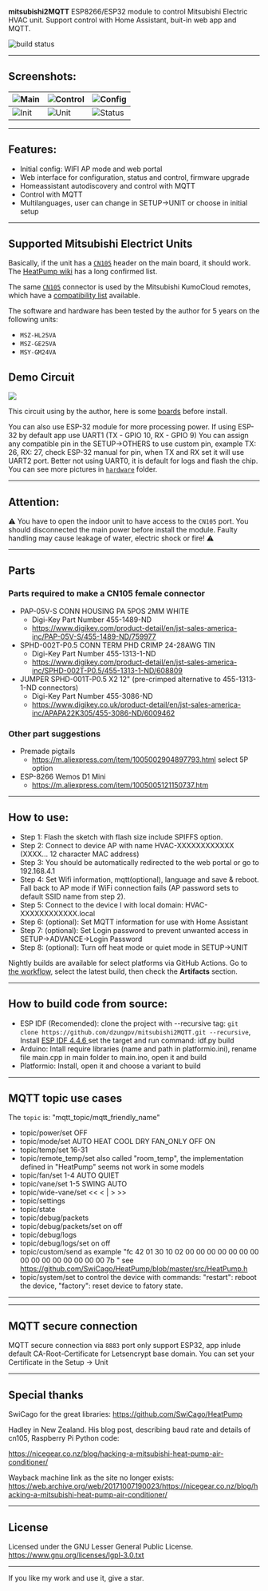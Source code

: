 **mitsubishi2MQTT**
ESP8266/ESP32 module to control Mitsubishi Electric HVAC unit. Support control with Home Assistant, buit-in web app and MQTT.

![build status](https://github.com/dzungpv/mitsubishi2MQTT/actions/workflows/build.yml/badge.svg)

***

## Screenshots:
| ![Main](https://github.com/dzungpv/mitsubishi2MQTT/blob/master/images/ha_ui_climate.jpeg) | ![Control](https://github.com/dzungpv/mitsubishi2MQTT/blob/master/images/control_page.jpeg) | ![Config](https://github.com/dzungpv/mitsubishi2MQTT/blob/master/images/config_page.jpeg) |
| --------------------------------------- | --------------------------------------- | --------------------------------------- |                                
| ![Init](https://github.com/dzungpv/mitsubishi2MQTT/blob/master/images/ha_ui_mqtt.jpeg) | ![Unit](https://github.com/dzungpv/mitsubishi2MQTT/blob/master/images/unit_page.jpeg) | ![Status](https://github.com/dzungpv/mitsubishi2MQTT/blob/master/images/status_page.jpeg) |

***

## Features:
 - Initial config: WIFI AP mode and web portal
 - Web interface for configuration, status and control, firmware upgrade
 - Homeassistant autodiscovery and control with MQTT
 - Control with MQTT
 - Multilanguages, user can change in SETUP->UNIT or choose in initial setup

***

## Supported Mitsubishi Electrict Units
Basically, if the unit has a [`CN105`](https://github.com/dzungpv/mitsubishi2MQTT/blob/master/hardware/CN105.jpg) header on the main board, it should
work. The [HeatPump
wiki](https://github.com/SwiCago/HeatPump/wiki/Supported-models) has a long confirmed list.

The same [`CN105`](https://github.com/dzungpv/mitsubishi2MQTT/blob/master/hardware/CN105.jpg) connector is used by the Mitsubishi KumoCloud remotes, which
have a
[compatibility list](https://www.mitsubishicomfort.com/themes/custom/MitsubishiMegaSite/src/pdf/M_Submittal_kumo_cloud.pdf)
available.

The software and hardware has been tested by the author for 5 years on the following units:
* `MSZ-HL25VA`
* `MSZ-GE25VA`
* `MSY-GM24VA`

## Demo Circuit

<img src="https://github.com/dzungpv/mitsubishi2MQTT/blob/master/hardware/CN105_ESP8266.png"/>

This circuit using by the author, here is some [boards](https://github.com/dzungpv/mitsubishi2MQTT/blob/master/hardware/Before_Install.jpg) before install.

You can also use ESP-32 module for more processing power. If using ESP-32 by default app use UART1 (TX - GPIO 10, RX - GPIO 9)
You can assign any compatible pin in the SETUP->OTHERS to use custom pin, example TX: 26, RX: 27, check ESP-32 manual for pin, when TX and RX set it will use UART2 port. Better not using UART0, it is default for logs and flash the chip.
You can see more pictures in [`hardware`](https://github.com/dzungpv/mitsubishi2MQTT/tree/master/hardware) folder.
***

## Attention:
:warning: You have to open the indoor unit to have access to the `CN105` port. You should disconnected the main power before install the module. 
Faulty handling may cause leakage of water, electric shock or fire! :warning:
***

## Parts

### Parts required to make a CN105 female connector

- PAP-05V-S CONN HOUSING PA 5POS 2MM WHITE 
    - Digi-Key Part Number 	455-1489-ND 
    - <https://www.digikey.com/product-detail/en/jst-sales-america-inc/PAP-05V-S/455-1489-ND/759977>
- SPHD-002T-P0.5  CONN TERM PHD CRIMP 24-28AWG TIN  
    - Digi-Key Part Number 	455-1313-1-ND
    - <https://www.digikey.com/product-detail/en/jst-sales-america-inc/SPHD-002T-P0.5/455-1313-1-ND/608809>
- JUMPER SPHD-001T-P0.5 X2 12" (pre-crimped alternative to 455-1313-1-ND connectors)
    - Digi-Key Part Number    455-3086-ND
    - <https://www.digikey.co.uk/product-detail/en/jst-sales-america-inc/APAPA22K305/455-3086-ND/6009462>

### Other part suggestions

- Premade pigtails
    - <https://m.aliexpress.com/item/1005002904897793.html> select 5P option
- ESP-8266 Wemos D1 Mini
    - <https://m.aliexpress.com/item/1005005121150737.htm>
***

## How to use:
 - Step 1: Flash the sketch with flash size include SPIFFS option.
 - Step 2: Connect to device AP with name HVAC-XXXXXXXXXXXX (XXXX... 12 character MAC address)
 - Step 3: You should be automatically redirected to the web portal or go to 192.168.4.1
 - Step 4: Set Wifi information, mqtt(optional), language and save & reboot. Fall back to AP mode if WiFi connection fails (AP password sets to default SSID name from step 2).
 - Step 5: Connect to the device I with local domain: HVAC-XXXXXXXXXXXX.local
 - Step 6: (optional): Set MQTT information for use with Home Assistant
 - Step 7: (optional): Set Login password to prevent unwanted access in SETUP->ADVANCE->Login Password
 - Step 8: (optional): Turn off heat mode or quiet mode in SETUP->UNIT

Nightly builds are available for select platforms via GitHub Actions. Go to [the workflow](https://github.com/dzungpv/mitsubishi2MQTT/actions/workflows/build.yml), select the latest build, then check the **Artifacts** section. 

***

## How to build code from source:
  - ESP IDF (Recomended): clone the project with --recursive tag: ```git clone https://github.com/dzungpv/mitsubishi2MQTT.git --recursive```, Install [ESP IDF 4.4.6 ](https://docs.espressif.com/projects/esp-idf/en/v4.4/esp32/get-started/index.html) set the target and run command: idf.py build
  - Arduino: Intall require libraries (name and path in platformio.ini), rename file main.cpp in main folder to main.ino, open it and build
  - Platformio: Install, open it and choose a variant to build

***

## MQTT topic use cases
The `topic` is: "mqtt_topic/mqtt_friendly_name"
- topic/power/set OFF
- topic/mode/set AUTO HEAT COOL DRY FAN_ONLY OFF ON
- topic/temp/set 16-31
- topic/remote_temp/set also called "room_temp", the implementation defined in "HeatPump" seems not work in some models
- topic/fan/set 1-4 AUTO QUIET
- topic/vane/set 1-5 SWING AUTO
- topic/wide-vane/set << < | > >>
- topic/settings
- topic/state
- topic/debug/packets
- topic/debug/packets/set on off
- topic/debug/logs
- topic/debug/logs/set on off
- topic/custom/send as example "fc 42 01 30 10 02 00 00 00 00 00 00 00 00 00 00 00 00 00 00 00 7b " see https://github.com/SwiCago/HeatPump/blob/master/src/HeatPump.h
- topic/system/set to control the device with commands: "restart": reboot the device, "factory": reset device to fatory state.
***

***

## MQTT secure connection
MQTT secure connection via `8883` port only support ESP32, app inlude default CA-Root-Certificate for Letsencrypt base domain. You can set your Certificate in the Setup -> Unit
***

## Special thanks
SwiCago for the great libraries: https://github.com/SwiCago/HeatPump

Hadley in New Zealand. His blog post, describing baud rate and details of cn105, Raspberry Pi Python code:

<https://nicegear.co.nz/blog/hacking-a-mitsubishi-heat-pump-air-conditioner/>

Wayback machine link as the site no longer exists:
<https://web.archive.org/web/20171007190023/https://nicegear.co.nz/blog/hacking-a-mitsubishi-heat-pump-air-conditioner/>

***

## License

Licensed under the GNU Lesser General Public License.
https://www.gnu.org/licenses/lgpl-3.0.txt

***
If you like my work and use it, give a star.
